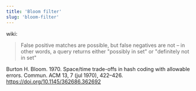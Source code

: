 ```yaml
---
title: 'Bloom filter'
slug: 'bloom-filter'
---
```


wiki:
> False positive matches are possible, but false negatives are not – in other words, a query returns either "possibly in set" or "definitely not in set"

Burton H. Bloom. 1970. Space/time trade-offs in hash coding with allowable errors. Commun. ACM 13, 7 (jul 1970), 422–426. https://doi.org/10.1145/362686.362692